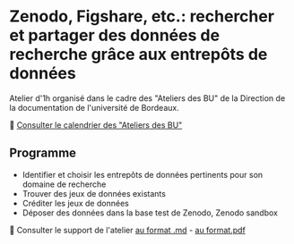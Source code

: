 # Zenodo, Figshare, etc.: rechercher et partager des données de recherche grâce aux entrepôts de données

Atelier d'1h organisé dans le cadre des "Ateliers des BU" de la Direction de la documentation de l'université de Bordeaux.

:calendar: [Consulter le calendrier des "Ateliers des BU"](http://busec2.u-bordeaux.fr/formations_ent/)

## Programme

* Identifier et choisir les entrepôts de données pertinents pour son domaine de recherche
* Trouver des jeux de données existants
* Créditer les jeux de données
* Déposer des données dans la base test de Zenodo, Zenodo sandbox

:bookmark_tabs: Consulter le support de l'atelier [au format .md](https://github.com/fflamerie/atBU_entrepots_donnees/blob/master/content/atBU_donnees.md) - [au format.pdf](https://github.com/fflamerie/atBU_entrepots_donnees/blob/master/content/atBU_donnees.pdf)

